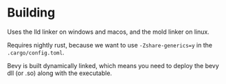 # Building
Uses the lld linker on windows and macos, 
and the mold linker on linux.

Requires nightly rust, because we want to use `-Zshare-generics=y`
in the `.cargo/config.toml`.

Bevy is built dynamically linked, which means you need to deploy 
the bevy dll (or .so) along with the executable.